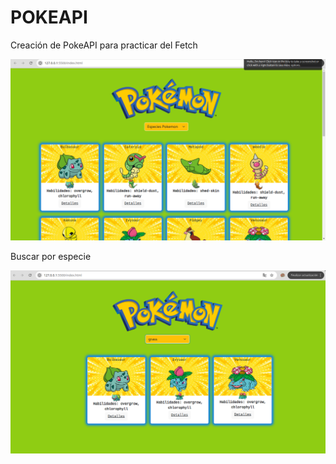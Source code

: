 # POKEAPI

Creación de PokeAPI para practicar del Fetch

![alt text](presentacion.png)

 Buscar por especie

![alt text](presentacion-2.png)
